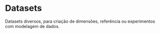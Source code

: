 # Datasets
 Datasets diversos, para criação de dimensões, referência ou experimentos com modelagem de dados.

